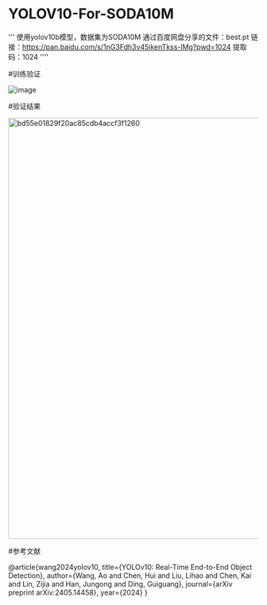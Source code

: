 # YOLOV10-For-SODA10M
'''
使用yolov10b模型，数据集为SODA10M
通过百度网盘分享的文件：best.pt
链接：https://pan.baidu.com/s/1nG3Fdh3v45ikenTkss-lMg?pwd=1024 
提取码：1024
''''

#训练验证

![image](https://github.com/user-attachments/assets/abbec6ed-92ba-458e-9a81-c02b0e899059)


#验证结果

<img width="845" alt="bd55e01829f20ac85cdb4accf3f1260" src="https://github.com/user-attachments/assets/d9ad9b02-cf91-4908-a188-f65c39b78db2">

#参考文献

@article{wang2024yolov10,
  title={YOLOv10: Real-Time End-to-End Object Detection},
  author={Wang, Ao and Chen, Hui and Liu, Lihao and Chen, Kai and Lin, Zijia and Han, Jungong and Ding, Guiguang},
  journal={arXiv preprint arXiv:2405.14458},
  year={2024}
}
